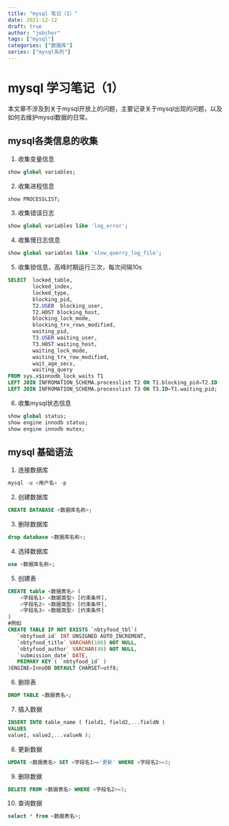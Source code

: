 ```yaml
---
title: "mysql 笔记（1）"
date: 2021-12-12
draft: true
author: "jobcher"
tags: ["mysql"]
categories: ["数据库"]
series: ["mysql系列"]
---
```

# mysql 学习笔记（1）
本文章不涉及到关于mysql开放上的问题，主要记录关于mysql出现的问题，以及如何去维护mysql数据的日常。  
  
## mysql各类信息的收集
1. 收集变量信息
```sql
show global variables;
```
2. 收集进程信息
```sql
show PROCESSLIST;
```
3. 收集错误日志
```sql
show global variables like 'log_error';
```
4. 收集慢日志信息
```sql
show global variables like 'slow_querry_log_file';
```
5. 收集锁信息，高峰时期运行三次，每次间隔10s
```sql
SELECT  locked_table,
        locked_index,
        locked_type,
        blocking_pid,
        T2.USER  blocking_user,
        T2.HOST blocking_host,
        blocking_lock_mode,
        blocking_trx_rows_modified,
        waiting_pid,
        T3.USER waiting_user,
        T3.HOST waiting_host,
        waiting_lock_mode,
        waiting_trx_row_modified,
        wait_age_secs,
        waiting_query
FROM sys.x$innodb_lock_waits T1
LEFT JOIN INFROMATION_SCHEMA.processlist T2 ON T1.blocking_pid=T2.ID
LEFT JOIN INFROMATION_SCHEMA.processlist T3 ON T3.ID=T1.waiting_pid;

```
6. 收集mysql状态信息
```sql
show global status;
show engine innodb status;
show engine innodb mutex;
```

## mysql 基础语法

1. 连接数据库
```sql
mysql -u <用户名> -p
```
  
2. 创建数据库
```sql
CREATE DATABASE <数据库名称>;
```
  
3. 删除数据库
```sql
drop database <数据库名称>;
```
  
4. 选择数据库
```sql
use <数据库名称>;
```
5. 创建表
```sql
CREATE table <数据表名> (
    <字段名1> <数据类型> [约束条件],
    <字段名2> <数据类型> [约束条件],
    <字段名3> <数据类型> [约束条件]
)
#例如
CREATE TABLE IF NOT EXISTS `nbtyfood_tbl`(
   `nbtyfood_id` INT UNSIGNED AUTO_INCREMENT,
   `nbtyfood_title` VARCHAR(100) NOT NULL,
   `nbtyfood_author` VARCHAR(40) NOT NULL,
   `submission_date` DATE,
   PRIMARY KEY ( `nbtyfood_id` )
)ENGINE=InnoDB DEFAULT CHARSET=utf8;
```
6. 删除表
```sql
DROP TABLE <数据表名>;
```
7. 插入数据
```sql
INSERT INTO table_name ( field1, field2,...fieldN )
VALUES
value1, value2,...valueN );
```
8. 更新数据
```sql
UPDATE <数据表名> SET <字段名1>='更新' WHERE <字段名2>=3;
```
9. 删除数据
```sql
DELETE FROM <数据表名> WHERE <字段名2>=3;
```
10. 查询数据
```sql
select * from <数据表名>;
```